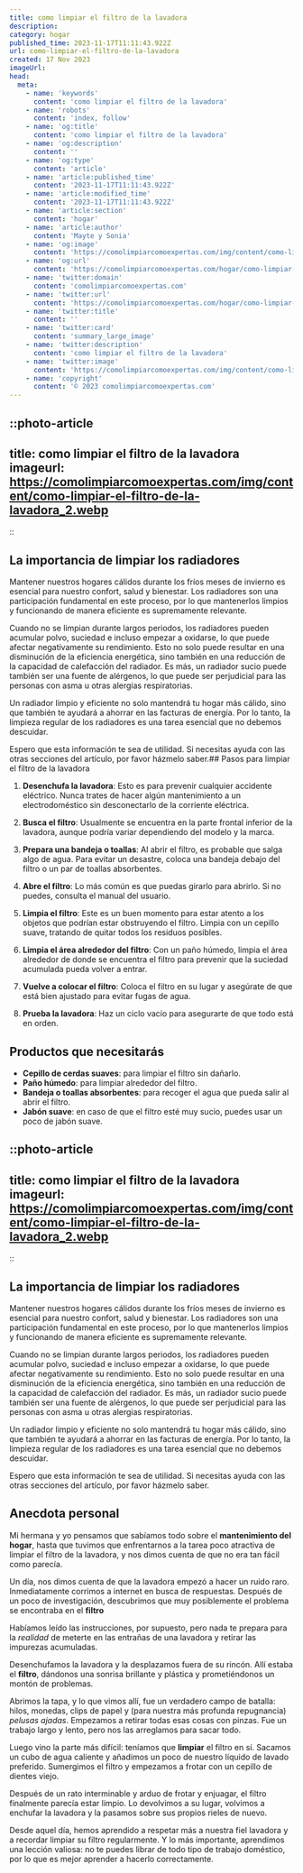 ```yaml
---
title: como limpiar el filtro de la lavadora
description: 
category: hogar
published_time: 2023-11-17T11:11:43.922Z
url: como-limpiar-el-filtro-de-la-lavadora
created: 17 Nov 2023
imageUrl: 
head:
  meta:
    - name: 'keywords'
      content: 'como limpiar el filtro de la lavadora'
    - name: 'robots'
      content: 'index, follow'
    - name: 'og:title'
      content: 'como limpiar el filtro de la lavadora'
    - name: 'og:description'
      content: ''
    - name: 'og:type'
      content: 'article'
    - name: 'article:published_time'
      content: '2023-11-17T11:11:43.922Z'
    - name: 'article:modified_time'
      content: '2023-11-17T11:11:43.922Z'
    - name: 'article:section'
      content: 'hogar'
    - name: 'article:author'
      content: 'Mayte y Sonia'
    - name: 'og:image'
      content: 'https://comolimpiarcomoexpertas.com/img/content/como-limpiar-el-filtro-de-la-lavadora_1.webp'
    - name: 'og:url'
      content: 'https://comolimpiarcomoexpertas.com/hogar/como-limpiar-el-filtro-de-la-lavadora'
    - name: 'twitter:domain'
      content: 'comolimpiarcomoexpertas.com'
    - name: 'twitter:url'
      content: 'https://comolimpiarcomoexpertas.com/hogar/como-limpiar-el-filtro-de-la-lavadora'
    - name: 'twitter:title'
      content: ''
    - name: 'twitter:card'
      content: 'summary_large_image'
    - name: 'twitter:description'
      content: 'como limpiar el filtro de la lavadora'
    - name: 'twitter:image'
      content: 'https://comolimpiarcomoexpertas.com/img/content/como-limpiar-el-filtro-de-la-lavadora_1.webp'
    - name: 'copyright'
      content: '© 2023 comolimpiarcomoexpertas.com'
---
```

::photo-article
---
title: como limpiar el filtro de la lavadora
imageurl: https://comolimpiarcomoexpertas.com/img/content/como-limpiar-el-filtro-de-la-lavadora_2.webp
---
::

## La importancia de limpiar los radiadores

Mantener nuestros hogares cálidos durante los fríos meses de invierno es esencial para nuestro confort, salud y bienestar. Los radiadores son una participación fundamental en este proceso, por lo que mantenerlos limpios y funcionando de manera eficiente es supremamente relevante. 

Cuando no se limpian durante largos periodos, los radiadores pueden acumular polvo, suciedad e incluso empezar a oxidarse, lo que puede afectar negativamente su rendimiento. Esto no solo puede resultar en una disminución de la eficiencia energética, sino también en una reducción de la capacidad de calefacción del radiador. Es más, un radiador sucio puede también ser una fuente de alérgenos, lo que puede ser perjudicial para las personas con asma u otras alergias respiratorias.

Un radiador limpio y eficiente no solo mantendrá tu hogar más cálido, sino que también te ayudará a ahorrar en las facturas de energía. Por lo tanto, la limpieza regular de los radiadores es una tarea esencial que no debemos descuidar.

Espero que esta información te sea de utilidad. Si necesitas ayuda con las otras secciones del artículo, por favor házmelo saber.## Pasos para limpiar el filtro de la lavadora

1. **Desenchufa la lavadora**: Esto es para prevenir cualquier accidente eléctrico. Nunca trates de hacer algún mantenimiento a un electrodoméstico sin desconectarlo de la corriente eléctrica.

2. **Busca el filtro**: Usualmente se encuentra en la parte frontal inferior de la lavadora, aunque podría variar dependiendo del modelo y la marca.

3. **Prepara una bandeja o toallas**: Al abrir el filtro, es probable que salga algo de agua. Para evitar un desastre, coloca una bandeja debajo del filtro o un par de toallas absorbentes.

4. **Abre el filtro**: Lo más común es que puedas girarlo para abrirlo. Si no puedes, consulta el manual del usuario.

5. **Limpia el filtro**: Este es un buen momento para estar atento a los objetos que podrían estar obstruyendo el filtro. Limpia con un cepillo suave, tratando de quitar todos los residuos posibles.

6. **Limpia el área alrededor del filtro**: Con un paño húmedo, limpia el área alrededor de donde se encuentra el filtro para prevenir que la suciedad acumulada pueda volver a entrar.

7. **Vuelve a colocar el filtro**: Coloca el filtro en su lugar y asegúrate de que está bien ajustado para evitar fugas de agua.

8. **Prueba la lavadora**: Haz un ciclo vacío para asegurarte de que todo está en orden.

## Productos que necesitarás

- **Cepillo de cerdas suaves**: para limpiar el filtro sin dañarlo.
- **Paño húmedo**: para limpiar alrededor del filtro.
- **Bandeja o toallas absorbentes**: para recoger el agua que pueda salir al abrir el filtro.
- **Jabón suave**: en caso de que el filtro esté muy sucio, puedes usar un poco de jabón suave.


::photo-article
---
title: como limpiar el filtro de la lavadora
imageurl: https://comolimpiarcomoexpertas.com/img/content/como-limpiar-el-filtro-de-la-lavadora_2.webp
---
::

## La importancia de limpiar los radiadores

Mantener nuestros hogares cálidos durante los fríos meses de invierno es esencial para nuestro confort, salud y bienestar. Los radiadores son una participación fundamental en este proceso, por lo que mantenerlos limpios y funcionando de manera eficiente es supremamente relevante. 

Cuando no se limpian durante largos periodos, los radiadores pueden acumular polvo, suciedad e incluso empezar a oxidarse, lo que puede afectar negativamente su rendimiento. Esto no solo puede resultar en una disminución de la eficiencia energética, sino también en una reducción de la capacidad de calefacción del radiador. Es más, un radiador sucio puede también ser una fuente de alérgenos, lo que puede ser perjudicial para las personas con asma u otras alergias respiratorias.

Un radiador limpio y eficiente no solo mantendrá tu hogar más cálido, sino que también te ayudará a ahorrar en las facturas de energía. Por lo tanto, la limpieza regular de los radiadores es una tarea esencial que no debemos descuidar.

Espero que esta información te sea de utilidad. Si necesitas ayuda con las otras secciones del artículo, por favor házmelo saber.

## Anecdota personal
Mi hermana y yo pensamos que sabíamos todo sobre el **mantenimiento del hogar**, hasta que tuvimos que enfrentarnos a la tarea poco atractiva de limpiar el filtro de la lavadora, y nos dimos cuenta de que no era tan fácil como parecía.

Un día, nos dimos cuenta de que la lavadora empezó a hacer un ruido raro. Inmediatamente corrimos a internet en busca de respuestas. Después de un poco de investigación, descubrimos que muy posiblemente el problema se encontraba en el **filtro**  

Habíamos leído las instrucciones, por supuesto, pero nada te prepara para la *realidad* de meterte en las entrañas de una lavadora y retirar las impurezas acumuladas.

Desenchufamos la lavadora y la desplazamos fuera de su rincón. Allí estaba el **filtro**, dándonos una sonrisa brillante y plástica y prometiéndonos un montón de problemas. 

Abrimos la tapa, y lo que vimos allí, fue un verdadero campo de batalla: hilos, monedas, clips de papel y (para nuestra más profunda repugnancia) _pelusas ajadas_. Empezamos a retirar todas esas cosas con pinzas. Fue un trabajo largo y lento, pero nos las arreglamos para sacar todo.

Luego vino la parte más difícil: teníamos que **limpiar** el filtro en sí. Sacamos un cubo de agua caliente y añadimos un poco de nuestro líquido de lavado preferido. Sumergimos el filtro y empezamos a frotar con un cepillo de dientes viejo. 

Después de un rato interminable y arduo de frotar y enjuagar, el filtro finalmente parecía estar limpio. Lo devolvimos a su lugar, volvimos a enchufar la lavadora y la pasamos sobre sus propios rieles de nuevo.

Desde aquel día, hemos aprendido a respetar más a nuestra fiel lavadora y a recordar limpiar su filtro regularmente. Y lo más importante, aprendimos una lección valiosa: no te puedes librar de todo tipo de trabajo doméstico, por lo que es mejor aprender a hacerlo correctamente.
